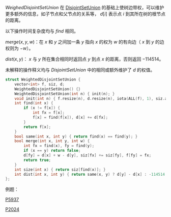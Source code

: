 $WeighedDisjointSetUnion$ 在 [DisjointSetUnion](https://github.com/xiojoy/Templates-for-Competitive-Programming/blob/main/data%20structure/DisjointSetUnion.md) 的基础上使树边带权，可以维护更多额外的信息，如子节点和父节点的关系等， $d[i]$ 表示点 $i$ 到其所在树的根节点的距离。

以下操作时间复杂度均与 $find$ 相同。

$merge(x, y, w)$：在 $x$ 和 $y$ 之间加一条 $y$ 指向 $x$ 的权为 $w$ 的有向边（ $x$ 到 $y$ 的边权则为 $-w$）。

$dist(x, y)$： $x$ 与 $y$ 所在集合相同时返回点 $y$ 到点 $x$ 的距离，否则返回 $-114514$。

未解释的操作释义均与 $DisjointSetUnion$ 中的相同或额外维护了 $d$ 的权值。

```C++
struct WeightedDisjointSetUnion {
    vector<int> f, siz, d;
    WeightedDisjointSetUnion() {}
    WeightedDisjointSetUnion(int n) { init(n); }
    void init(int n) { f.resize(n), d.resize(n), iota(ALL(f), 1), siz.assign(n, 1); }
    int find(int x) {
        if (x != f[x]) {
            int fx = f[x];
            f[x] = find(f[x]), d[x] += d[fx];
        }
        return f[x];
    }
    bool same(int x, int y) { return find(x) == find(y); }
    bool merge(int x, int y, int w) {
        int fx = find(x), fy = find(y);
        if (x == y) return false;
        d[fy] = d[x] + w - d[y], siz[fx] += siz[fy], f[fy] = fx;
        return true;
    }
    int size(int x) { return siz[find(x)]; }
    int dist(int x, int y) { return same(x, y) ? d[y] - d[x] : -114514; }
};
```

例题：

[P5937](https://www.luogu.com.cn/problem/P5937)

[P2024](https://www.luogu.com.cn/problem/P2024)

